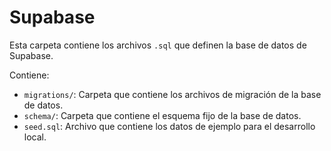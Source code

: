 # Supabase

Esta carpeta contiene los archivos `.sql` que definen la base de datos de Supabase.

Contiene:

- `migrations/`: Carpeta que contiene los archivos de migración de la base de datos.
- `schema/`: Carpeta que contiene el esquema fijo de la base de datos.
- `seed.sql`: Archivo que contiene los datos de ejemplo para el desarrollo local.
